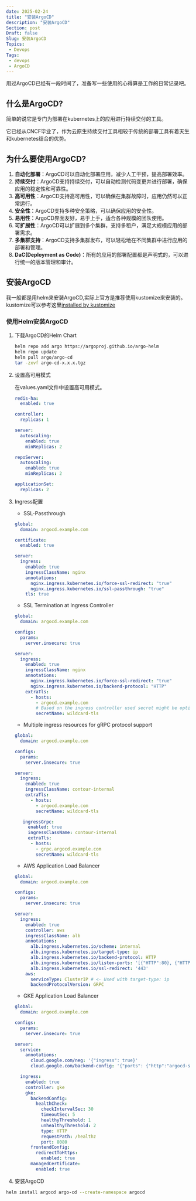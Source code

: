 ```yaml
---
date: 2025-02-24
title: "安装ArgoCD"
description: "安装ArgoCD"
Section: post
Draft: false
Slug: 安装ArgoCD
Topics:
 - Devops
Tags:
 - devops
 - ArgoCD
---
```


用过ArgoCD已经有一段时间了，准备写一些使用的心得算是工作的日常记录吧。
<!--more-->

## 什么是ArgoCD?

简单的说它是专门为部署在kubernetes上的应用进行持续交付的工具。  

它已经从CNCF毕业了，作为云原生持续交付工具相较于传统的部署工具有着天生和kubernetes结合的优势。

## 为什么要使用ArgoCD?

1. **自动化部署**：ArgoCD可以自动化部署应用，减少人工干预，提高部署效率。
2. **持续交付**：ArgoCD支持持续交付，可以自动检测代码变更并进行部署，确保应用的稳定性和可靠性。
3. **高可用性**：ArgoCD支持高可用性，可以确保在集群故障时，应用仍然可以正常运行。
4. **安全性**：ArgoCD支持多种安全策略，可以确保应用的安全性。
5. **易用性**：ArgoCD界面友好，易于上手，适合各种规模的团队使用。
6. **可扩展性**：ArgoCD可以扩展到多个集群，支持多租户，满足大规模应用的部署需求。
7. **多集群支持**：ArgoCD支持多集群发布，可以轻松地在不同集群中进行应用的部署和管理。
8. **DaC(Deployment as Code)**：所有的应用的部署配置都是声明式的，可以进行统一的版本管理和审计。

## 安装ArgoCD

我一般都是用helm来安装ArgoCD,实际上官方是推荐使用kustomize来安装的。kustomize可以参考这里[installed by kustomize](https://argo-cd.readthedocs.io/en/stable/operator-manual/installation/#kustomize)

### 使用Helm安装ArgoCD

1. 下载ArgoCD的Helm Chart

    ```bash
    helm repo add argo https://argoproj.github.io/argo-helm
    helm repo update
    helm pull argo/argo-cd
    tar -zxvf argo-cd-x.x.x.tgz
    ```

2. 设置高可用模式

    在values.yaml文件中设置高可用模式。

    ```yaml
    redis-ha:
      enabled: true

    controller:
      replicas: 1

    server:
      autoscaling:
        enabled: true
        minReplicas: 2

    repoServer:
      autoscaling:
        enabled: true
        minReplicas: 2

    applicationSet:
      replicas: 2
    ```

3. Ingress配置

    - SSL-Passthrough

    ```yaml
    global:
      domain: argocd.example.com
    
    certificate:
      enabled: true
    
    server:
      ingress:
        enabled: true
        ingressClassName: nginx
        annotations:
          nginx.ingress.kubernetes.io/force-ssl-redirect: "true"
          nginx.ingress.kubernetes.io/ssl-passthrough: "true"
        tls: true
    ```

    - SSL Termination at Ingress Controller

    ```yaml
    global:
      domain: argocd.example.com
    
    configs:
      params:
        server.insecure: true
    
    server:
      ingress:
        enabled: true
        ingressClassName: nginx
        annotations:
          nginx.ingress.kubernetes.io/force-ssl-redirect: "true"
          nginx.ingress.kubernetes.io/backend-protocol: "HTTP"
        extraTls:
          - hosts:
            - argocd.example.com
            # Based on the ingress controller used secret might be optional
            secretName: wildcard-tls
    ```

    - Multiple ingress resources for gRPC protocol support

    ```yaml
    global:
      domain: argocd.example.com
    
    configs:
      params:
        server.insecure: true
    
    server:
      ingress:
        enabled: true
        ingressClassName: contour-internal
        extraTls:
          - hosts:
            - argocd.example.com
            secretName: wildcard-tls
    
       ingressGrpc:
         enabled: true
         ingressClassName: contour-internal
         extraTls:
          - hosts:
            - grpc.argocd.example.com
            secretName: wildcard-tls
    ```

    - AWS Application Load Balancer

    ```yaml
    global:
      domain: argocd.example.com
    
    configs:
      params:
        server.insecure: true
    
    server:
      ingress:
        enabled: true
        controller: aws
        ingressClassName: alb
        annotations:
          alb.ingress.kubernetes.io/scheme: internal
          alb.ingress.kubernetes.io/target-type: ip
          alb.ingress.kubernetes.io/backend-protocol: HTTP
          alb.ingress.kubernetes.io/listen-ports: '[{"HTTP":80}, {"HTTPS":443}]'
          alb.ingress.kubernetes.io/ssl-redirect: '443'
        aws:
          serviceType: ClusterIP # <- Used with target-type: ip
          backendProtocolVersion: GRPC
    ```

    - GKE Application Load Balancer

    ```yaml
    global:
      domain: argocd.example.com

    configs:
      params:
        server.insecure: true

    server:
      service:
        annotations:
          cloud.google.com/neg: '{"ingress": true}'
          cloud.google.com/backend-config: '{"ports": {"http":"argocd-server"}}'

      ingress:
        enabled: true
        controller: gke
        gke:
          backendConfig:
            healthCheck:
              checkIntervalSec: 30
              timeoutSec: 5
              healthyThreshold: 1
              unhealthyThreshold: 2
              type: HTTP
              requestPath: /healthz
              port: 8080
          frontendConfig:
            redirectToHttps:
              enabled: true 
          managedCertificate:
            enabled: true
    ```

4. 安装ArgoCD

  ```bash
  helm install argocd argo-cd --create-namespace argocd
  ```
